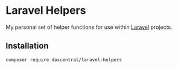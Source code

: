 # Laravel Helpers

My personal set of helper functions for use within [Laravel](https://laravel.com/) projects.

## Installation

```
composer require dascentral/laravel-helpers
```

